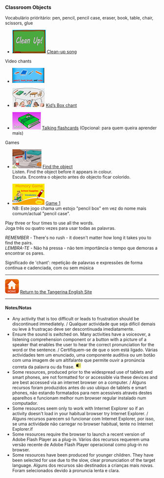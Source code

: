 <head>
<!-- Global site tag (gtag.js) - Google Analytics -->
<script async src="https://www.googletagmanager.com/gtag/js?id=UA-110947112-3"></script>
<script>
  window.dataLayer = window.dataLayer || [];
  function gtag(){dataLayer.push(arguments);}
  gtag('js', new Date());

  gtag('config', 'UA-110947112-3');
</script>
</head>

### Classroom Objects

Vocabulário prióritário: pen, pencil, pencil case, eraser, book, table, chair, scissors, glue
* [![clean](/images/clean.png)](https://www.youtube.com/watch?v=RmNCryV6G_M "glue (cola), pencil (lápis), crayon (lápis de cera), pencil case (estojo), ruler (régua), book (livro)") [Clean-up song](https://www.youtube.com/watch?v=RmNCryV6G_M "glue (cola), pencil (lápis), crayon (lápis de cera), pencil case (estojo), ruler (régua), book (livro)")

Video chants
* [![pbbr](/images/pbbr.PNG)](https://www.youtube.com/watch?v=MuoJnFq9JwE "pencil (lápis), book (livro), brush (pincel), ruler (régua)") 
* [![kbss](/images/kbss.PNG)](https://www.youtube.com/watch?v=3Ita5SaY4_4 "pencil (lápis), book (livro), eraser (borracha), pen (caneta), table (mesa), chair (cadeira)") [Kid’s Box chant](https://www.youtube.com/watch?v=3Ita5SaY4_4 "pencil (lápis), book (livro), eraser (borracha), pen (caneta), table (mesa), chair (cadeira)")


* [![mlss](/images/mlss.PNG)](https://www.youtube.com/watch?v=g7kK989HiRQ "book (livro), chair (cadeira), desk (secretária), pencil case (estojo), pen (caneta), ruler (régua), pencil (lápis), eraser (borracha), clock (relógio), crayon (lápis de cera), scissors (tesoura), sharpener (afiador), stapler (agrafador), teacher (professor/a)") [Talking flashcards](https://www.youtube.com/watch?v=g7kK989HiRQ "book (livro), chair (cadeira), desk (secretária), pencil case (estojo), pen (caneta), ruler (régua), pencil (lápis), eraser (borracha), clock (relógio), crayon (lápis de cera), scissors (tesoura), sharpener (afiador), stapler (agrafador), teacher (professor/a)") (Opcional: para quem queira aprender mais)

<!---(2). [![weco](/images/weco.PNG)](https://www.youtube.com/watch?v=fi0Qe-OLUCM) [Watch the video story.](https://www.youtube.com/watch?v=fi0Qe-OLUCM)-->

Games  

* [![find](/images/find.PNG)](https://www.youtube.com/watch?v=4XvIMPpqPKc) [Find the object](https://www.youtube.com/watch?v=4XvIMPpqPKc)   
Listen. Find the object before it appears in colour.  
Escuta. Encontra o objecto antes do objecto ficar colorido.  

* [![ssme2](/images/ssme2.PNG)](https://www.eslgamesplus.com/school-supplies-stationery-vocabulary-esl-memory-game-easy/) [Game 1](https://www.eslgamesplus.com/school-supplies-stationery-vocabulary-esl-memory-game-easy/ "pen (caneta), pencil (lápis), pencil box (caixa de lápis), book (livro), eraser (borracha), ruler (régua), sharpener (afiador)")  
NB: Este jogo chama um estojo "pencil box" em vez do nome mais comum/actual "pencil case".  

<!---* [![ssme3](/images/ssme3.PNG)](https://www.eslgamesplus.com/school-supplies-stationery-vocabulary-esl-memory-game-beginners/) [Game 2](https://www.eslgamesplus.com/school-supplies-stationery-vocabulary-esl-memory-game-beginners/ "glue (cola), stapler (agrafador), tape (fita cola), school bag (mochila/saco de escola), crayon (lápis de cera), triangle (triângulo), protractor (), calculator (calculador), paper (folha de papel), scissors (tesoura), notebook (caderno)")-->  
Play three or four times to use all the words.  
Joga três ou quatro vezes para usar todas as palavras.

*REMEMBER* - There's no rush - it doesn't matter how long it takes you to find the pairs.  
*LEMBRA-TE* - Não há pressa - não tem importância o tempo que demoras a encontrar os pares. 


Significado de 'chant': repetição de palavras e expressões de forma contínua e cadenciada, com ou sem música  

***

[![home](/images/home.PNG)](https://tangerina-pt.github.io/English) [Return to the Tangerina English Site](https://tangerina-pt.github.io/English)

***

#### Notes/Notas
* Any activity that is too difficult or leads to frustration should be discontinued immediately. / Qualquer actividade que seja difícil demais ou leve à frustraçao deve ser descontinuada imediatamente.
* Ensure the sound is switched on. Many activities have a voiceover, a listening comprehension component or a button with a picture of a speaker that enables the user to hear the correct pronunciation for the word or the sentence. / Certifiquem-se de que o som está ligado. Várias actividades tem um enunciado, uma componente auditiva ou um botão com uma imagem de um altifalante que permite ouvir a pronúncia correta da palavra ou da frase. ![spkr2](/images/spkr2.PNG)
* Some resources, produced prior to the widespread use of tablets and smart phones, are not formatted for or accessible via these devices and are best accessed via an internet browser on a computer. / Alguns recursos foram produzidos antes do uso ubíquo de tablets e smart phones, não estando formatados para nem acessíveis através destes aparelhos e funcionam melhor num browser regular instalado num computador.
* Some resources seem only to work with Internet Explorer so if an activity doesn't load in your habitual browser try Internet Explorer. / Alguns recursos parecem só funcionar com Internet Explorer, por isso, se uma actividade não carregar no browser habitual, tente no Internet Explorer.if
* Some resources require the browser to launch a recent version of Adobe Flash Player as a plug-in. Vários dos recursos requerem uma versão recente de Adobe Flash Player operacional como plug-in no browser.
* Some resources have been produced for younger children. They have been selected for use due to the slow, clear pronunciation of the target language. Alguns dos recursos são destinados a crianças mais novas. Foram selecionados devido à pronuncia lenta e clara.
